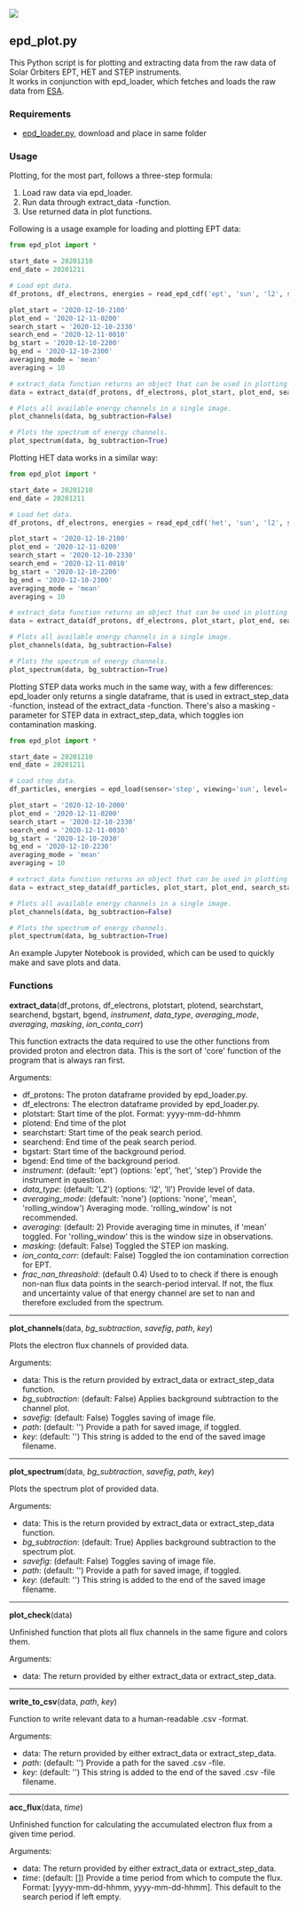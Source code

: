 ![](https://i.imgur.com/VbfxACB.png)

## epd_plot.py

This Python script is for plotting and extracting data from the raw data of Solar Orbiters EPT, HET and STEP instruments. <br>
It works in conjunction with epd_loader, which fetches and loads the raw data from [ESA](http://soar.esac.esa.int/soar).

### Requirements

* [epd_loader.py](https://github.com/jgieseler/solo-loader), download and place in same folder

### Usage

Plotting, for the most part, follows a three-step formula:
1. Load raw data via epd_loader.
2. Run data through extract_data -function.
3. Use returned data in plot functions.

Following is a usage example for loading and plotting EPT data:

```python
from epd_plot import *

start_date = 20201210
end_date = 20201211

# Load ept data.
df_protons, df_electrons, energies = read_epd_cdf('ept', 'sun', 'l2', start_date, end_date, path='~/solo/data/', autodownload=True)

plot_start = '2020-12-10-2100'
plot_end = '2020-12-11-0200'
search_start = '2020-12-10-2330'
search_end = '2020-12-11-0010'
bg_start = '2020-12-10-2200'
bg_end = '2020-12-10-2300'
averaging_mode = 'mean'
averaging = 10

# extract_data function returns an object that can be used in plotting functions as input.
data = extract_data(df_protons, df_electrons, plot_start, plot_end, search_start, search_end, bg_start, bg_end, instrument='ept', data_type='l2', averaging_mode=averaging_mode, averaging=averaging)

# Plots all available energy channels in a single image.
plot_channels(data, bg_subtraction=False)

# Plots the spectrum of energy channels.
plot_spectrum(data, bg_subtraction=True)
```

Plotting HET data works in a similar way:

```python
from epd_plot import *

start_date = 20201210
end_date = 20201211

# Load het data.
df_protons, df_electrons, energies = read_epd_cdf('het', 'sun', 'l2', start_date, end_date, path='~/solo/data/', autodownload=True)

plot_start = '2020-12-10-2100'
plot_end = '2020-12-11-0200'
search_start = '2020-12-10-2330'
search_end = '2020-12-11-0010'
bg_start = '2020-12-10-2200'
bg_end = '2020-12-10-2300'
averaging_mode = 'mean'
averaging = 10

# extract_data function returns an object that can be used in plotting functions as input.
data = extract_data(df_protons, df_electrons, plot_start, plot_end, search_start, search_end, bg_start, bg_end, instrument='het', data_type='l2', averaging_mode=averaging_mode, averaging=averaging)

# Plots all available energy channels in a single image.
plot_channels(data, bg_subtraction=False)

# Plots the spectrum of energy channels.
plot_spectrum(data, bg_subtraction=True)
```
Plotting STEP data works much in the same way, with a few differences: epd_loader only returns a single dataframe, that is used in extract_step_data -function, instead of the extract_data -function. There's also a masking -parameter for STEP data in extract_step_data, which toggles ion contamination masking.

```python
from epd_plot import *

start_date = 20201210
end_date = 20201211

# Load step data.
df_particles, energies = epd_load(sensor='step', viewing='sun', level='l2', startdate=start_date, enddate=end_date, path='~/solo/data/', autodownload=True)

plot_start = '2020-12-10-2000'
plot_end = '2020-12-11-0200'
search_start = '2020-12-10-2330'
search_end = '2020-12-11-0030'
bg_start = '2020-12-10-2030'
bg_end = '2020-12-10-2230'
averaging_mode = 'mean'
averaging = 10

# extract_data function returns an object that can be used in plotting functions as input.
data = extract_step_data(df_particles, plot_start, plot_end, search_start, search_end, bg_start, bg_end, instrument='step', data_type='l2', averaging_mode=averaging_mode, averaging=averaging, masking=True)

# Plots all available energy channels in a single image.
plot_channels(data, bg_subtraction=False)

# Plots the spectrum of energy channels.
plot_spectrum(data, bg_subtraction=True)
```

An example Jupyter Notebook is provided, which can be used to quickly make and save plots and data.

### Functions

**extract_data**(df_protons, df_electrons, plotstart, plotend, searchstart, searchend, bgstart, bgend, *instrument*, *data_type*, *averaging_mode*, *averaging*, *masking*, *ion_conta_corr*)

This function extracts the data required to use the other functions from provided proton and electron data. This is the sort of 'core' function of the program that is always ran first.

Arguments:
- df_protons: The proton dataframe provided by epd_loader.py.
- df_electrons: The electron dataframe provided by epd_loader.py.
- plotstart: Start time of the plot. Format: yyyy-mm-dd-hhmm
- plotend: End time of the plot
- searchstart: Start time of the peak search period.
- searchend: End time of the peak search period.
- bgstart: Start time of the background period.
- bgend: End time of the background period.
- *instrument*: (default: 'ept') (options: 'ept', 'het', 'step') Provide the instrument in question.
- *data_type*: (default: 'L2') (options: 'l2', 'll') Provide level of data.
- *averaging_mode*: (default: 'none') (options: 'none', 'mean', 'rolling_window') Averaging mode. 'rolling_window' is not recommended.
- *averaging*: (default: 2) Provide averaging time in minutes, if 'mean' toggled. For 'rolling_window' this is the window size in observations.
- *masking*: (default: False) Toggled the STEP ion masking.
- *ion_conta_corr*: (default: False) Toggled the ion contamination correction for EPT.
- *frac_nan_threashold*: (default 0.4) Used to to check if there is enough non-nan flux data points in the search-period interval. 
        If not, the flux and uncertainty value of that energy channel are set to nan and therefore excluded from the spectrum.
---
**plot_channels**(data, *bg_subtraction*, *savefig*, *path*, *key*)

Plots the electron flux channels of provided data.

Arguments:
- data: This is the return provided by extract_data or extract_step_data function.
- *bg_subtraction*: (default: False) Applies background subtraction to the channel plot.
- *savefig*: (default: False) Toggles saving of image file.
- *path*: (default: '') Provide a path for saved image, if toggled.
- *key*: (default: '') This string is added to the end of the saved image filename.

---
**plot_spectrum**(data, *bg_subtraction*, *savefig*, *path*, *key*)

Plots the spectrum plot of provided data.

Arguments:
- data: This is the return provided by extract_data or extract_step_data function.
- *bg_subtraction*: (default: True) Applies background subtraction to the spectrum plot.
- *savefig*: (default: False) Toggles saving of image file.
- *path*: (default: '') Provide a path for saved image, if toggled.
- *key*: (default: '') This string is added to the end of the saved image filename.

---
**plot_check**(data)

Unfinished function that plots all flux channels in the same figure and colors them.

Arguments:
- data: The return provided by either extract_data or extract_step_data.

---
**write_to_csv**(data, *path*, *key*)

Function to write relevant data to a human-readable .csv -format.

Arguments:
- data: The return provided by either extract_data or extract_step_data.
- *path*: (default: '') Provide a path for the saved .csv -file.
- *key*: (default: '') This string is added to the end of the saved .csv -file filename. 

---
**acc_flux**(data, *time*)

Unfinished function for calculating the accumulated electron flux from a given time period.

Arguments:
- data: The return provided by either extract_data or extract_step_data.
- *time*: (default: []) Provide a time period from which to compute the flux. Format: [yyyy-mm-dd-hhmm, yyyy-mm-dd-hhmm]. This default to the search period if left empty.
